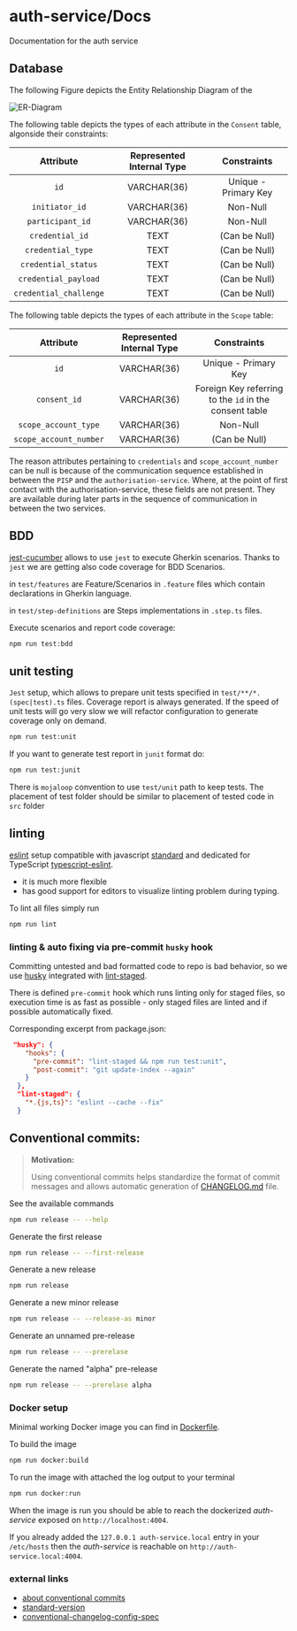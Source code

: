 # auth-service/Docs

Documentation for the auth service
## Database

The following Figure depicts the Entity Relationship Diagram of the 

![ER-Diagram](link_here)

The following table depicts the types of each attribute in the `Consent` table, algonside their constraints:

|Attribute| Represented Internal Type | Constraints|
|:---------:|:---------------------------:|:------------:|
|`id`|VARCHAR(36)|Unique - Primary Key|
|`initiator_id`|VARCHAR(36)|Non-Null|
|`participant_id`|VARCHAR(36)|Non-Null|
|`credential_id`|TEXT|(Can be Null)|
|`credential_type`|TEXT|(Can be Null)|
|`credential_status`|TEXT|(Can be Null)|
|`credential_payload`|TEXT|(Can be Null)|
|`credential_challenge`|TEXT|(Can be Null)|

The following table depicts the types of each attribute in the `Scope` table:

|Attribute| Represented Internal Type | Constraints|
|:---------:|:---------------------------:|:------------:|
|`id`|VARCHAR(36)|Unique - Primary Key|
|`consent_id`|VARCHAR(36)|Foreign Key referring to the `id` in the consent table|
|`scope_account_type`|VARCHAR(36)|Non-Null|
|`scope_account_number`|VARCHAR(36)|(Can be Null)|

The reason attributes pertaining to `credentials` and `scope_account_number` can be null is because of the communication sequence established in between the `PISP` and the `authorisation-service`. Where, at the point of first contact with the authorisation-service, these fields are not present. They are available during later parts in the sequence of communication in between the two services.

## BDD

[jest-cucumber](https://github.com/bencompton/jest-cucumber) allows to use `jest` to execute Gherkin scenarios. Thanks to `jest` we are getting also code coverage for BDD Scenarios.

in `test/features` are Feature/Scenarios in `.feature` files which contain declarations in Gherkin language.

in `test/step-definitions` are Steps implementations in `.step.ts` files.

Execute scenarios and report code coverage:
```bash
npm run test:bdd
```

## unit testing

`Jest` setup, which allows to prepare unit tests specified in `test/**/*.(spec|test).ts` files. Coverage report is always generated. If the speed of unit tests will go very slow we will refactor configuration to generate coverage only on demand.

```bash
npm run test:unit
```

If you want to generate test report in `junit` format do:
```bash
npm run test:junit
```

There is `mojaloop` convention to use `test/unit` path to keep tests. The placement of test folder should be similar to placement of tested code in `src` folder

## linting

[eslint]() setup compatible with javascript [standard](https://standardjs.com/) and dedicated for TypeScript [typescript-eslint](https://github.com/typescript-eslint/typescript-eslint).
  - it is much more flexible
  - has good support for editors to visualize linting problem during typing.

To lint all files simply run
```bash
npm run lint
```

### linting & auto fixing via pre-commit `husky` hook
Committing untested and bad formatted code to repo is bad behavior, so we use [husky](https://www.npmjs.com/package/husky) integrated with [lint-staged](https://www.npmjs.com/package/lint-staged). 

There is defined `pre-commit` hook which runs linting only for staged files, so execution time is as fast as possible - only staged files are linted and if possible automatically fixed.

Corresponding excerpt from package.json:

```json
 "husky": {
    "hooks": {
      "pre-commit": "lint-staged && npm run test:unit",
      "post-commit": "git update-index --again"
    }
  },
  "lint-staged": {
    "*.{js,ts}": "eslint --cache --fix"
  }
```

## Conventional commits:

> __Motivation:__
> 
> Using conventional commits helps standardize the format of commit messages and allows automatic generation of [CHANGELOG.md](../CHANGELOG.md) file.

See the available commands
```bash
npm run release -- --help
```

Generate the first release
```bash
npm run release -- --first-release
```

Generate a new release
```bash
npm run release
```

Generate a new minor release
```bash
npm run release -- --release-as minor
```

Generate an unnamed pre-release
```bash
npm run release -- --prerelase
```

Generate the named "alpha" pre-release
```bash
npm run release -- --prerelase alpha
```

### Docker setup
Minimal working Docker image you can find in [Dockerfile](../Dockerfile).

To build the image
```bash
npm run docker:build
```

To run the image with attached the log output to your terminal
```bash
npm run docker:run
```

When the image is run you should be able to reach the dockerized _auth-service_ exposed on `http://localhost:4004`.

If you already added the `127.0.0.1 auth-service.local` entry in your `/etc/hosts` then the _auth-service_ is reachable on `http://auth-service.local:4004`.


### external links

- [about conventional commits](https://www.conventionalcommits.org/en/v1.0.0/)
- [standard-version](https://github.com/conventional-changelog/standard-version)
- [conventional-changelog-config-spec](https://github.com/conventional-changelog/conventional-changelog-config-spec/tree/master/versions/2.1.0)

